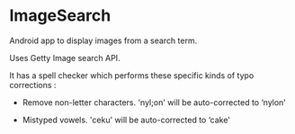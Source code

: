 # ImageSearch

Android app to display images from a search term.

Uses Getty Image search API.

It has a spell checker which performs these specific kinds of typo corrections :

- Remove non-letter characters. 'nyl;on' will be auto-corrected to ‘nylon'

- Mistyped vowels. 'ceku' will be auto-corrected to ‘cake'
